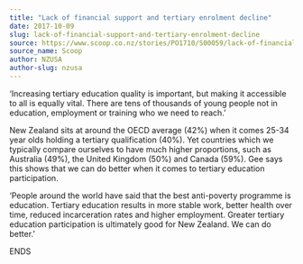 ```yaml
---
title: "Lack of financial support and tertiary enrolment decline"
date: 2017-10-09
slug: lack-of-financial-support-and-tertiary-enrolment-decline
source: https://www.scoop.co.nz/stories/PO1710/S00059/lack-of-financial-support-and-tertiary-enrolment-decline.htm
source_name: Scoop
author: NZUSA
author-slug: nzusa
---
```


<p>‘Increasing tertiary education quality is important,
but making it accessible to all is equally vital.  There are
tens of thousands of young people not in education,
employment or training who we need to reach.’</p>

<p>New
Zealand sits at around the OECD average (42%) when it comes
25-34 year olds holding a tertiary qualification (40%). Yet
countries which we typically compare ourselves to have much
higher proportions, such as Australia (49%), the United
Kingdom (50%) and Canada (59%). Gee says this shows that we
can do better when it comes to tertiary education
participation.</p>

<p>‘People around the world have said
that the best anti-poverty programme is education. Tertiary
education results in more stable work, better health over
time, reduced incarceration rates and higher employment.
Greater tertiary education participation is ultimately good
for New Zealand. We can do better.’</p><p>ENDS
</p>

